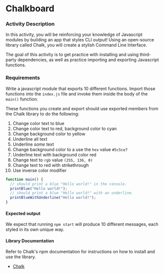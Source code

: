 # Chalkboard

### Activity Description
In this activity, you will be reinforcing your knowledge of Javascript modules by building an app that styles CLI output! Using an open-source library called Chalk, you will create a stylish Command Line Interface.

The goal of this activity is to get practice with installing and using third-party dependencies, as well as practice importing and exporting Javascript functions.

### Requirements

Write a javascript module that exports 10 different functions.
Import those functions into the `index.js` file and invoke them inside the body of the `main()` function.

These functions you create and export should use exported members from the Chalk library to do the following:

1. Change color text to blue
2. Change color text to red, background color to cyan
3. Change background color to yellow
4. Underline all text
5. Underline _some_ text
6. Change background color to a use the `hex` value `#5c5ce7`
7. Underline text with background color red
8. Change text to `rgb` value `(255, 136, 0)`
9. Change text to red with strikethrough
10. Use inverse color modifier

```javascript
function main() {
  // should print a blue "Hello world!" in the console.
  printBlue("Hello world!");
  // should print a blue "Hello world!" with an underline.
  printBlueWithUnderline("Hello world!");
}
```

#### Expected output
We expect that running `npm start` will produce 10 different messages, each styled in its own unique way.

#### Library Documentation
Refer to Chalk's npm documentation for instructions on how to install and use the library.
- [Chalk](https://www.npmjs.com/package/chalk)
